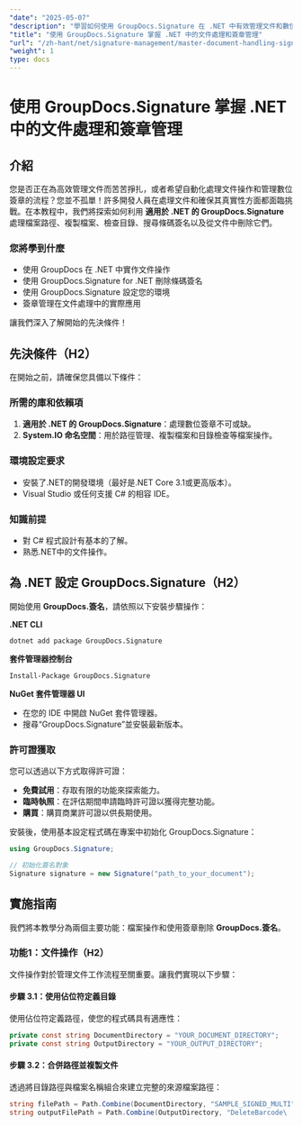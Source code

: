 ```yaml
---
"date": "2025-05-07"
"description": "學習如何使用 GroupDocs.Signature 在 .NET 中有效管理文件和數位簽章。自動化文件操作、搜尋和刪除條碼簽章。"
"title": "使用 GroupDocs.Signature 掌握 .NET 中的文件處理和簽章管理"
"url": "/zh-hant/net/signature-management/master-document-handling-signature-management-dotnet/"
"weight": 1
type: docs
---
```

# 使用 GroupDocs.Signature 掌握 .NET 中的文件處理和簽章管理

## 介紹

您是否正在為高效管理文件而苦苦掙扎，或者希望自動化處理文件操作和管理數位簽章的流程？您並不孤單！許多開發人員在處理文件和確保其真實性方面都面臨挑戰。在本教程中，我們將探索如何利用 **適用於 .NET 的 GroupDocs.Signature** 處理檔案路徑、複製檔案、檢查目錄、搜尋條碼簽名以及從文件中刪除它們。

### 您將學到什麼

- 使用 GroupDocs 在 .NET 中實作文件操作
- 使用 GroupDocs.Signature for .NET 刪除條碼簽名
- 使用 GroupDocs.Signature 設定您的環境
- 簽章管理在文件處理中的實際應用

讓我們深入了解開始的先決條件！

## 先決條件（H2）

在開始之前，請確保您具備以下條件：

### 所需的庫和依賴項

1. **適用於 .NET 的 GroupDocs.Signature**：處理數位簽章不可或缺。
2. **System.IO 命名空間**：用於路徑管理、複製檔案和目錄檢查等檔案操作。

### 環境設定要求

- 安裝了.NET的開發環境（最好是.NET Core 3.1或更高版本）。
- Visual Studio 或任何支援 C# 的相容 IDE。

### 知識前提

- 對 C# 程式設計有基本的了解。
- 熟悉.NET中的文件操作。

## 為 .NET 設定 GroupDocs.Signature（H2）

開始使用 **GroupDocs.簽名**，請依照以下安裝步驟操作：

**.NET CLI**
```
dotnet add package GroupDocs.Signature
```

**套件管理器控制台**
```
Install-Package GroupDocs.Signature
```

**NuGet 套件管理器 UI**

- 在您的 IDE 中開啟 NuGet 套件管理器。
- 搜尋“GroupDocs.Signature”並安裝最新版本。

### 許可證獲取

您可以透過以下方式取得許可證：

- **免費試用**：存取有限的功能來探索能力。
- **臨時執照**：在評估期間申請臨時許可證以獲得完整功能。
- **購買**：購買商業許可證以供長期使用。

安裝後，使用基本設定程式碼在專案中初始化 GroupDocs.Signature：

```csharp
using GroupDocs.Signature;

// 初始化簽名對象
Signature signature = new Signature("path_to_your_document");
```

## 實施指南

我們將本教學分為兩個主要功能：檔案操作和使用簽章刪除 **GroupDocs.簽名**。

### 功能1：文件操作（H2）

文件操作對於管理文件工作流程至關重要。讓我們實現以下步驟：

#### 步驟 3.1：使用佔位符定義目錄

使用佔位符定義路徑，使您的程式碼具有適應性：

```csharp
private const string DocumentDirectory = "YOUR_DOCUMENT_DIRECTORY";
private const string OutputDirectory = "YOUR_OUTPUT_DIRECTORY";
```

#### 步驟 3.2：合併路徑並複製文件

透過將目錄路徑與檔案名稱組合來建立完整的來源檔案路徑：

```csharp
string filePath = Path.Combine(DocumentDirectory, "SAMPLE_SIGNED_MULTI");
string outputFilePath = Path.Combine(OutputDirectory, "DeleteBarcode\